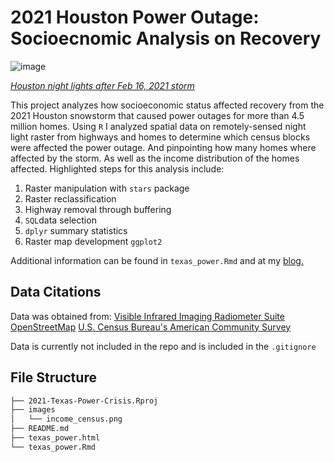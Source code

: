 # 2021 Houston Power Outage: Socioecnomic Analysis on Recovery

![image](https://github.com/hazelvaq/2021-Texas-Power-Crisis/assets/108312152/df9b7be4-c77b-4ece-93f5-1a1b7e51fe5f)

[*Houston night lights after Feb 16, 2021 storm*](https://en.wikipedia.org/wiki/2021_Texas_power_crisis#/media/File:Houston_bmhd_2021047_lrg_Feb_16_2021.jpg)

This project analyzes how socioeconomic status affected recovery from the 2021 Houston snowstorm that caused power outages for more than 4.5 million homes. Using `R` 
I analyzed spatial data on remotely-sensed night light raster from highways and homes to determine which census blocks were affected the power outage. And pinpointing 
how many homes where affected by the storm. As well as the income distribution of the homes affected. Highlighted steps for this analysis include:

1. Raster manipulation with `stars` package
2. Raster reclassification
3. Highway removal through buffering
4. `SQL`data selection
5. `dplyr` summary statistics
6. Raster map development `ggplot2`

Additional information can be found in `texas_power.Rmd` and at my [blog.](https://hazelvaq.github.io/blog/2023-12-13-houston-power-outage/texas_power.html)


## Data Citations
Data was obtained from:
[Visible Infrared Imaging Radiometer Suite](https://ladsweb.modaps.eosdis.nasa.gov/missions-and-measurements/products/VNP46A1/)
[OpenStreetMap](https://www.openstreetmap.org/#map=4/38.01/-95.84)
[U.S. Census Bureau's American Community Survey](https://www.census.gov/programs-surveys/acs)

Data is currently not included in the repo and is included in the `.gitignore`

## File Structure

``` markdown
├── 2021-Texas-Power-Crisis.Rproj
├── images
│   └── income_census.png
├── README.md
├── texas_power.html
└── texas_power.Rmd
```
